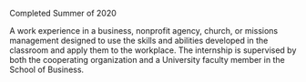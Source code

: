 Completed Summer of 2020

A work experience in a business, nonprofit agency, church, or missions management designed to use the skills and abilities developed in the classroom and apply them to the workplace. The internship is supervised by both the cooperating organization and a University faculty member in the School of Business. 
